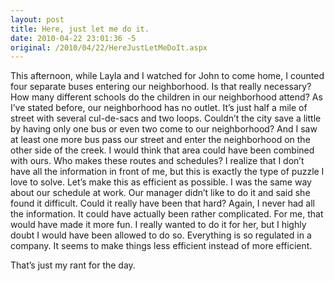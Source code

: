 ```yaml
---
layout: post
title: Here, just let me do it.
date: 2010-04-22 23:01:36 -5
original: /2010/04/22/HereJustLetMeDoIt.aspx
---
```

This afternoon, while Layla and I watched for John to come home, I counted four separate buses entering our neighborhood.  Is that really necessary?  How many different schools do the children in our neighborhood attend?  As I’ve stated before, our neighborhood has no outlet.  It’s just half a mile of street with several cul-de-sacs and two loops.  Couldn’t the city save a little by having only one bus or even two come to our neighborhood?  And I saw at least one more bus pass our street and enter the neighborhood on the other side of the creek.  I would think that area could have been combined with ours.  Who makes these routes and schedules?  I realize that I don’t have all the information in front of me, but this is exactly the type of puzzle I love to solve.  Let’s make this as efficient as possible.  I was the same way about our schedule at work.  Our manager didn’t like to do it and said she found it difficult.  Could it really have been that hard?  Again, I never had all the information.  It could have actually been rather complicated.  For me, that would have made it more fun.  I really wanted to do it for her, but I highly doubt I would have been allowed to do so.  Everything is so regulated in a company.  It seems to make things less efficient instead of more efficient.

That’s just my rant for the day.